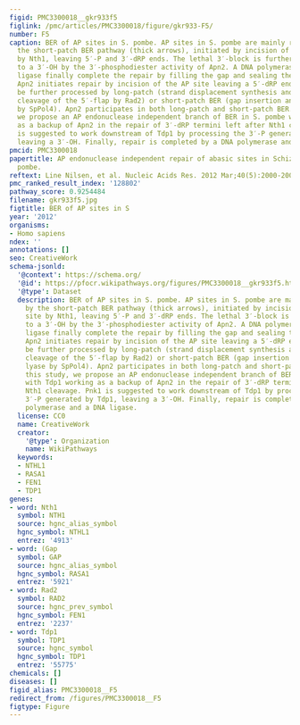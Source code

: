 ```yaml
---
figid: PMC3300018__gkr933f5
figlink: /pmc/articles/PMC3300018/figure/gkr933-F5/
number: F5
caption: BER of AP sites in S. pombe. AP sites in S. pombe are mainly repaired by
  the short-patch BER pathway (thick arrows), initiated by incision of the AP site
  by Nth1, leaving 5′-P and 3′-dRP ends. The lethal 3′-block is further processed
  to a 3′-OH by the 3′-phosphodiester activity of Apn2. A DNA polymerase and a DNA
  ligase finally complete the repair by filling the gap and sealing the nick. Alternatively,
  Apn2 initiates repair by incision of the AP site leaving a 5′-dRP end, which can
  be further processed by long-patch (strand displacement synthesis and subsequent
  cleavage of the 5′-flap by Rad2) or short-patch BER (gap insertion and 5′-dRP lyase
  by SpPol4). Apn2 participates in both long-patch and short-patch BER. In this study,
  we propose an AP endonuclease independent branch of BER in S. pombe with Tdp1 working
  as a backup of Apn2 in the repair of 3′-dRP termini left after Nth1 cleavage. Pnk1
  is suggested to work downstream of Tdp1 by processing the 3′-P generated by Tdp1,
  leaving a 3′-OH. Finally, repair is completed by a DNA polymerase and a DNA ligase.
pmcid: PMC3300018
papertitle: AP endonuclease independent repair of abasic sites in Schizosaccharomyces
  pombe.
reftext: Line Nilsen, et al. Nucleic Acids Res. 2012 Mar;40(5):2000-2009.
pmc_ranked_result_index: '128802'
pathway_score: 0.9254484
filename: gkr933f5.jpg
figtitle: BER of AP sites in S
year: '2012'
organisms:
- Homo sapiens
ndex: ''
annotations: []
seo: CreativeWork
schema-jsonld:
  '@context': https://schema.org/
  '@id': https://pfocr.wikipathways.org/figures/PMC3300018__gkr933f5.html
  '@type': Dataset
  description: BER of AP sites in S. pombe. AP sites in S. pombe are mainly repaired
    by the short-patch BER pathway (thick arrows), initiated by incision of the AP
    site by Nth1, leaving 5′-P and 3′-dRP ends. The lethal 3′-block is further processed
    to a 3′-OH by the 3′-phosphodiester activity of Apn2. A DNA polymerase and a DNA
    ligase finally complete the repair by filling the gap and sealing the nick. Alternatively,
    Apn2 initiates repair by incision of the AP site leaving a 5′-dRP end, which can
    be further processed by long-patch (strand displacement synthesis and subsequent
    cleavage of the 5′-flap by Rad2) or short-patch BER (gap insertion and 5′-dRP
    lyase by SpPol4). Apn2 participates in both long-patch and short-patch BER. In
    this study, we propose an AP endonuclease independent branch of BER in S. pombe
    with Tdp1 working as a backup of Apn2 in the repair of 3′-dRP termini left after
    Nth1 cleavage. Pnk1 is suggested to work downstream of Tdp1 by processing the
    3′-P generated by Tdp1, leaving a 3′-OH. Finally, repair is completed by a DNA
    polymerase and a DNA ligase.
  license: CC0
  name: CreativeWork
  creator:
    '@type': Organization
    name: WikiPathways
  keywords:
  - NTHL1
  - RASA1
  - FEN1
  - TDP1
genes:
- word: Nth1
  symbol: NTH1
  source: hgnc_alias_symbol
  hgnc_symbol: NTHL1
  entrez: '4913'
- word: (Gap
  symbol: GAP
  source: hgnc_alias_symbol
  hgnc_symbol: RASA1
  entrez: '5921'
- word: Rad2
  symbol: RAD2
  source: hgnc_prev_symbol
  hgnc_symbol: FEN1
  entrez: '2237'
- word: Tdp1
  symbol: TDP1
  source: hgnc_symbol
  hgnc_symbol: TDP1
  entrez: '55775'
chemicals: []
diseases: []
figid_alias: PMC3300018__F5
redirect_from: /figures/PMC3300018__F5
figtype: Figure
---
```

